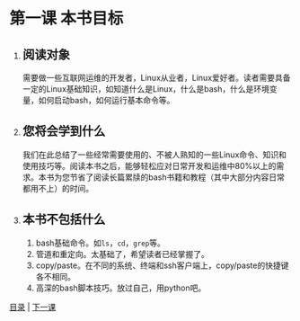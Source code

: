 # 第一课 本书目标

1. ## 阅读对象
    需要做一些互联网运维的开发者，Linux从业者，Linux爱好者。读者需要具备一定的Linux基础知识，如知道什么是Linux，什么是bash，什么是环境变量，如何启动bash，如何运行基本命令等。

1. ## 您将会学到什么
    我们在此总结了一些经常需要使用的、不被人熟知的一些Linux命令、知识和使用技巧等。阅读本书之后，能够轻松应对日常开发和运维中80%以上的需求。本书为您节省了阅读长篇累牍的bash书籍和教程（其中大部分内容日常都用不上）的时间。

1. ## 本书不包括什么
    1. bash基础命令。如`ls`，`cd`，`grep`等。
    2. 管道和重定向。太基础了，希望读者已经掌握了。
    3. copy/paste。在不同的系统、终端和ssh客户端上，copy/paste的快捷键各不相同。
    4. 高深的bash脚本技巧。放过自己，用python吧。

[目录](README.md) | [下一课](lesson1.md)
